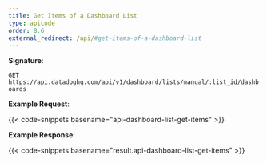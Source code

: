 ```yaml
---
title: Get Items of a Dashboard List
type: apicode
order: 8.6
external_redirect: /api/#get-items-of-a-dashboard-list
---
```


**Signature**:

`GET https://api.datadoghq.com/api/v1/dashboard/lists/manual/:list_id/dashboards`

**Example Request**:

{{< code-snippets basename="api-dashboard-list-get-items" >}}

**Example Response**:

{{< code-snippets basename="result.api-dashboard-list-get-items" >}}
